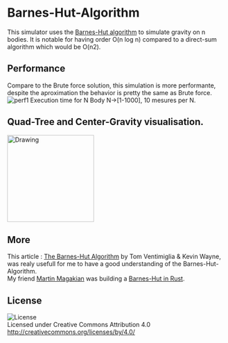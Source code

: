 # Barnes-Hut-Algorithm
This simulator uses the [Barnes-Hut algorithm](https://en.wikipedia.org/wiki/Barnes%E2%80%93Hut_simulation) to simulate gravity
on n bodies. It is notable for having order O(n log n) compared to a direct-sum algorithm which would be O(n2).

Performance
-------
Compare to the Brute force solution, this simulation is more performante, despite the aproximation the behavior is pretty the same as Brute force.
![perf1](https://raw.github.com/TristanBrismontier/Barnes-Hut-Algorithm/master/image/Barnes-Hut-Compare.png)
Execution time for N Body N->[1-1000], 10 mesures per N. 

Quad-Tree and Center-Gravity visualisation.
---------
<img src="https://raw.github.com/TristanBrismontier/Barnes-Hut-Algorithm/master/image/barnes-hut-visu.png" alt="Drawing" width=200px/>

More
---------
This article : [The Barnes-Hut Algorithm](http://arborjs.org/docs/barnes-hut) by Tom Ventimiglia & Kevin Wayne, was realy usefull for me to have a good understanding of the Barnes-Hut-Algorithm.
</br> 
My friend [Martin Magakian](https://github.com/martin-magakian) was building a [Barnes-Hut in Rust](https://github.com/martin-magakian/Barnes-Hut).<br />

License
---------
![License](https://i.creativecommons.org/l/by/4.0/88x31.png)<br />
Licensed under Creative Commons Attribution 4.0<br />
http://creativecommons.org/licenses/by/4.0/<br />
